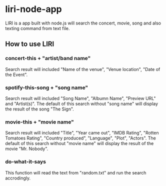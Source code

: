 # liri-node-app

LIRI is a app built with node.js will search the concert, movie, song and also texting command from text file.

## How to use LIRI

### concert-this + "artist/band name"

Search result will included "Name of the venue", "Venue location", "Date of the Event".

### spotify-this-song + "song name"

Search result will included "Song Name", "Albumn Name", "Preview URL" and "Artist(s)".
The default of this search without "song name" will display the result of the song "The Sign".

### movie-this + "movie name"

Search result will included "Title", "Year came out", "IMDB Rating", "Rotten Tomatoes Rating", "Country produced", "Language", "Plot", "Actors".
The default of this search without "movie name" will display the result of the movie "Mr. Nobody".

### do-what-it-says

This function will read the text from "random.txt" and run the search accrodingly.